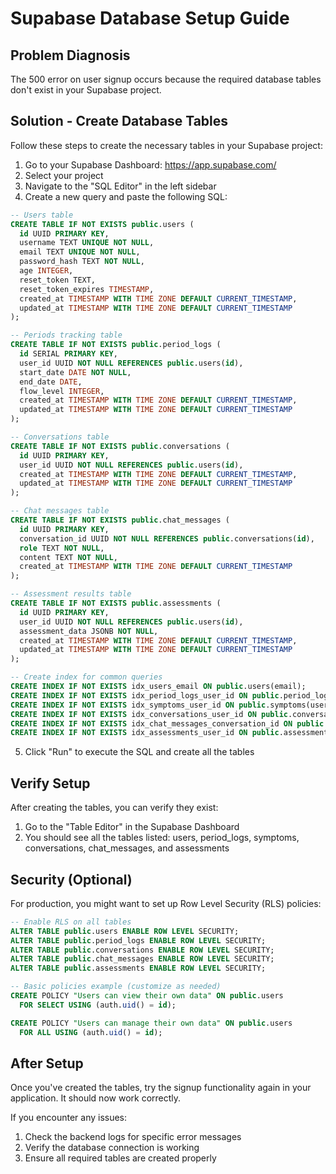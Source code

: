 # Supabase Database Setup Guide

## Problem Diagnosis
The 500 error on user signup occurs because the required database tables don't exist in your Supabase project.

## Solution - Create Database Tables

Follow these steps to create the necessary tables in your Supabase project:

1. Go to your Supabase Dashboard: https://app.supabase.com/
2. Select your project
3. Navigate to the "SQL Editor" in the left sidebar
4. Create a new query and paste the following SQL:

```sql
-- Users table
CREATE TABLE IF NOT EXISTS public.users (
  id UUID PRIMARY KEY,
  username TEXT UNIQUE NOT NULL,
  email TEXT UNIQUE NOT NULL,
  password_hash TEXT NOT NULL,
  age INTEGER,
  reset_token TEXT,
  reset_token_expires TIMESTAMP,
  created_at TIMESTAMP WITH TIME ZONE DEFAULT CURRENT_TIMESTAMP,
  updated_at TIMESTAMP WITH TIME ZONE DEFAULT CURRENT_TIMESTAMP
);

-- Periods tracking table
CREATE TABLE IF NOT EXISTS public.period_logs (
  id SERIAL PRIMARY KEY,
  user_id UUID NOT NULL REFERENCES public.users(id),
  start_date DATE NOT NULL,
  end_date DATE,
  flow_level INTEGER,
  created_at TIMESTAMP WITH TIME ZONE DEFAULT CURRENT_TIMESTAMP,
  updated_at TIMESTAMP WITH TIME ZONE DEFAULT CURRENT_TIMESTAMP
);

-- Conversations table
CREATE TABLE IF NOT EXISTS public.conversations (
  id UUID PRIMARY KEY,
  user_id UUID NOT NULL REFERENCES public.users(id),
  created_at TIMESTAMP WITH TIME ZONE DEFAULT CURRENT_TIMESTAMP,
  updated_at TIMESTAMP WITH TIME ZONE DEFAULT CURRENT_TIMESTAMP
);

-- Chat messages table
CREATE TABLE IF NOT EXISTS public.chat_messages (
  id UUID PRIMARY KEY,
  conversation_id UUID NOT NULL REFERENCES public.conversations(id),
  role TEXT NOT NULL,
  content TEXT NOT NULL,
  created_at TIMESTAMP WITH TIME ZONE DEFAULT CURRENT_TIMESTAMP
);

-- Assessment results table
CREATE TABLE IF NOT EXISTS public.assessments (
  id UUID PRIMARY KEY,
  user_id UUID NOT NULL REFERENCES public.users(id),
  assessment_data JSONB NOT NULL,
  created_at TIMESTAMP WITH TIME ZONE DEFAULT CURRENT_TIMESTAMP,
  updated_at TIMESTAMP WITH TIME ZONE DEFAULT CURRENT_TIMESTAMP
);

-- Create index for common queries
CREATE INDEX IF NOT EXISTS idx_users_email ON public.users(email);
CREATE INDEX IF NOT EXISTS idx_period_logs_user_id ON public.period_logs(user_id);
CREATE INDEX IF NOT EXISTS idx_symptoms_user_id ON public.symptoms(user_id);
CREATE INDEX IF NOT EXISTS idx_conversations_user_id ON public.conversations(user_id);
CREATE INDEX IF NOT EXISTS idx_chat_messages_conversation_id ON public.chat_messages(conversation_id);
CREATE INDEX IF NOT EXISTS idx_assessments_user_id ON public.assessments(user_id);
```

5. Click "Run" to execute the SQL and create all the tables

## Verify Setup

After creating the tables, you can verify they exist:

1. Go to the "Table Editor" in the Supabase Dashboard
2. You should see all the tables listed: users, period_logs, symptoms, conversations, chat_messages, and assessments

## Security (Optional)

For production, you might want to set up Row Level Security (RLS) policies:

```sql
-- Enable RLS on all tables
ALTER TABLE public.users ENABLE ROW LEVEL SECURITY;
ALTER TABLE public.period_logs ENABLE ROW LEVEL SECURITY;
ALTER TABLE public.conversations ENABLE ROW LEVEL SECURITY;
ALTER TABLE public.chat_messages ENABLE ROW LEVEL SECURITY;
ALTER TABLE public.assessments ENABLE ROW LEVEL SECURITY;

-- Basic policies example (customize as needed)
CREATE POLICY "Users can view their own data" ON public.users
  FOR SELECT USING (auth.uid() = id);

CREATE POLICY "Users can manage their own data" ON public.users
  FOR ALL USING (auth.uid() = id);
```

## After Setup

Once you've created the tables, try the signup functionality again in your application. It should now work correctly.

If you encounter any issues:
1. Check the backend logs for specific error messages
2. Verify the database connection is working
3. Ensure all required tables are created properly 